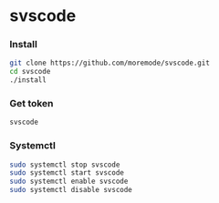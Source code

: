 # svscode

### Install

```bash
git clone https://github.com/moremode/svscode.git
cd svscode
./install
```

### Get token

```bash
svscode
```

### Systemctl

```bash
sudo systemctl stop svscode
sudo systemctl start svscode
sudo systemctl enable svscode
sudo systemctl disable svscode
```